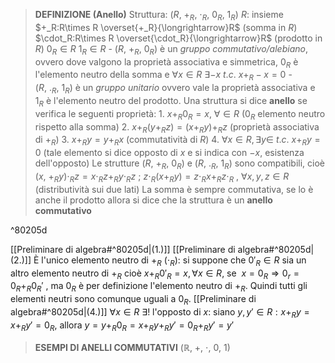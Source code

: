 >**DEFINIZIONE (Anello)** 
	Struttura: $(R,\ +_R,\ \cdot_R,\ 0_R,\ 1_R)$
		$R:$ insieme
		$+_R:R\times R \overset{+_R}{\longrightarrow}R$ (somma in $R$)
		$\cdot_R:R\times R \overset{\cdot_R}{\longrightarrow}R$ (prodotto in $R$)
		$0_R\in R$
		$1_R\in R$
		- $(R, \ +_R, \ 0_R)$ è un *gruppo commutativo/alebiano*, ovvero dove valgono la proprietà associativa e simmetrica, $0_R$ è l'elemento neutro della somma e $\forall x\in R\ \exists -x \ t.c. \ x+_R-x=0$
		- $(R,\ ._R,\ 1_R)$ è un *gruppo unitario* ovvero vale la proprietà associativa e $1_R$ è l'elemento neutro del prodotto.
	Una struttura si dice **anello** se verifica le seguenti proprietà:
		1. $x+_R 0_R=x,\ \forall\in R$ ($0_R$ elemento neutro rispetto alla somma)
		2. $x+_R(y+_Rz)=(x+_Ry)+_Rz$ (proprietà associativa di $+_R$)
		3. $x+_Ry = y+_Rx$ (commutatività di $R$)
		4. $\forall x\in R,\exists y\in \ t.c. \ x+_Ry=0$ (tale elemento si dice opposto di $x$ e si indica con $-x$, esistenza dell'opposto)
	Le strutture $(R, \ +_R, \ 0_R)$ e $(R,\ ._R,\ 1_R)$ sono compatibili, cioè $(x,\ +_R y)\cdot_R z=x\cdot_R z+_R y\cdot_R z \ ; \ z\cdot_R(x+_R y)=z\cdot_R x +_R z\cdot_R \ , \ \forall x,y,z\in R$  (distributività sui due lati)
	La somma è sempre commutativa, se lo è anche il prodotto allora si dice che la struttura è un **anello commutativo**

^80205d

[[Preliminare di algebra#^80205d|(1.)]] [[Preliminare di algebra#^80205d|(2.)]]  È l'unico elemento neutro di $+_R\ (\cdot_R)$: si suppone che $0'_R\in R$ sia un altro elemento neutro di $+_R$ cioè $x+_R0'_R=x, \forall x\in R$, se $\ x=0_R \Rightarrow 0_r=0_R+_R0_R'$ , ma $0_R$ è per definizione l'elemento neutro di $+_R$. Quindi tutti gli elementi neutri sono comunque uguali a $0_R$.
[[Preliminare di algebra#^80205d|(4.)]] $\forall x\in R \ \exists!$ l'opposto di $x$: siano $y,y'\in R:x+_Ry=x+_Ry'=0_R$, allora $y=y+_R0_R=x+_Ry+_Ry'=0_R+_Ry'=y'$

>**ESEMPI DI ANELLI COMMUTATIVI**
	$(\mathbb{R}, \ +,\ \cdot, \ 0, \ 1)$
	